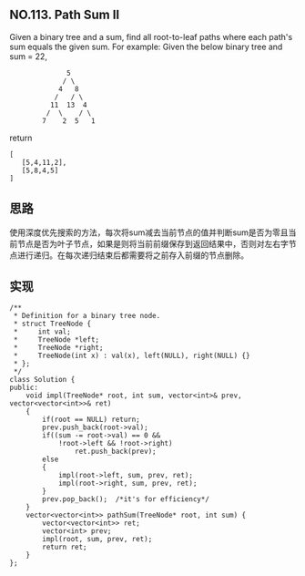 ## NO.113. Path Sum II 
Given a binary tree and a sum, find all root-to-leaf paths where each path's sum equals the given sum.
For example:
Given the below binary tree and sum = 22,
```
              5
             / \
            4   8
           /   / \
          11  13  4
         /  \    / \
        7    2  5   1
```
return
```
[
   [5,4,11,2],
   [5,8,4,5]
]
```

## 思路
使用深度优先搜索的方法，每次将sum减去当前节点的值并判断sum是否为零且当前节点是否为叶子节点，如果是则将当前前缀保存到返回结果中，否则对左右字节点进行递归。在每次递归结束后都需要将之前存入前缀的节点删除。

## 实现
```
/**
 * Definition for a binary tree node.
 * struct TreeNode {
 *     int val;
 *     TreeNode *left;
 *     TreeNode *right;
 *     TreeNode(int x) : val(x), left(NULL), right(NULL) {}
 * };
 */
class Solution {
public:
    void impl(TreeNode* root, int sum, vector<int>& prev, vector<vector<int>>& ret)
    {
        if(root == NULL) return;
        prev.push_back(root->val);
        if((sum -= root->val) == 0 &&
            !root->left && !root->right)
                ret.push_back(prev);
        else
        {
            impl(root->left, sum, prev, ret);
            impl(root->right, sum, prev, ret);
        }
        prev.pop_back();  /*it's for efficiency*/
    }
    vector<vector<int>> pathSum(TreeNode* root, int sum) {
        vector<vector<int>> ret;
        vector<int> prev;
        impl(root, sum, prev, ret);
        return ret;
    }
};
```